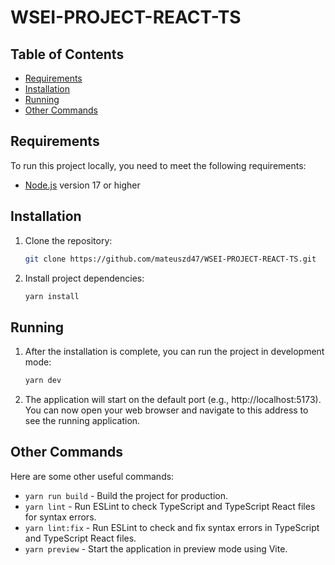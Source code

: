 # WSEI-PROJECT-REACT-TS

## Table of Contents

- [Requirements](#requirements)
- [Installation](#installation)
- [Running](#running)
- [Other Commands](#other-commands)

## Requirements

To run this project locally, you need to meet the following requirements:

- [Node.js](https://nodejs.org/) version 17 or higher

## Installation

1. Clone the repository:

    ```bash
    git clone https://github.com/mateuszd47/WSEI-PROJECT-REACT-TS.git
    ```

2. Install project dependencies:

    ```bash
    yarn install
    ```

## Running

1. After the installation is complete, you can run the project in development mode:

    ```bash
    yarn dev
    ```

2. The application will start on the default port (e.g., http://localhost:5173). You can now open your web browser and navigate to this address to see the running application.

## Other Commands

Here are some other useful commands:

- `yarn run build` - Build the project for production.
- `yarn lint` - Run ESLint to check TypeScript and TypeScript React files for syntax errors.
- `yarn lint:fix` - Run ESLint to check and fix syntax errors in TypeScript and TypeScript React files.
- `yarn preview` - Start the application in preview mode using Vite.